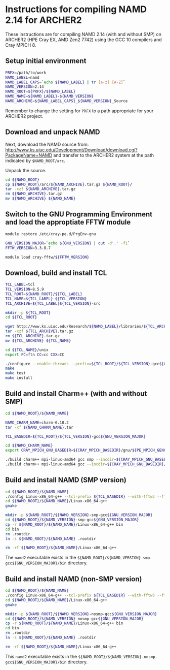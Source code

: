 Instructions for compiling NAMD 2.14 for ARCHER2
================================================

These instructions are for compiling NAMD 2.14 (with and without SMP) on ARCHER2 (HPE Cray EX, AMD Zen2 7742) using the GCC 10 compilers and Cray MPICH 8.


Setup initial environment
-------------------------

```bash
PRFX=/path/to/work
NAMD_LABEL=namd
NAMD_LABEL_CAPS=`echo ${NAMD_LABEL} | tr [a-z] [A-Z]`
NAMD_VERSION=2.14
NAMD_ROOT=${PRFX}/${NAMD_LABEL}
NAMD_NAME=${NAMD_LABEL}-${NAMD_VERSION}
NAMD_ARCHIVE=${NAMD_LABEL_CAPS}_${NAMD_VERSION}_Source
```

Remember to change the setting for `PRFX` to a path appropriate for your ARCHER2 project.


Download and unpack NAMD
------------------------

Next, download the NAMD source from: http://www.ks.uiuc.edu/Development/Download/download.cgi?PackageName=NAMD
and transfer to the ARCHER2 system at the path indicated by `$NAMD_ROOT/arc`.

Unpack the source.

```bash
cd ${NAMD_ROOT} 
cp ${NAMD_ROOT}/arc/${NAMD_ARCHIVE}.tar.gz ${NAMD_ROOT}/
tar -xzf ${NAMD_ARCHIVE}.tar.gz
rm ${NAMD_ARCHIVE}.tar.gz
mv ${NAMD_ARCHIVE} ${NAMD_NAME}
```


Switch to the GNU Programming Environment and load the approptiate FFTW module
------------------------------------------------------------------------------

```bash
module restore /etc/cray-pe.d/PrgEnv-gnu

GNU_VERSION_MAJOR=`echo ${GNU_VERSION} | cut -d'.' -f1`
FFTW_VERSION=3.3.8.7

module load cray-fftw/${FFTW_VERSION}
```


Download, build and install TCL
-------------------------------

```bash
TCL_LABEL=tcl
TCL_VERSION=8.5.9
TCL_ROOT=${NAMD_ROOT}/${TCL_LABEL}
TCL_NAME=${TCL_LABEL}-${TCL_VERSION}
TCL_ARCHIVE=${TCL_LABEL}${TCL_VERSION}-src

mkdir -p ${TCL_ROOT}
cd ${TCL_ROOT}

wget http://www.ks.uiuc.edu/Research/${NAMD_LABEL}/libraries/${TCL_ARCHIVE}.tar.gz
tar -xzf ${TCL_ARCHIVE}.tar.gz
rm ${TCL_ARCHIVE}.tar.gz
mv ${TCL_ARCHIVE} ${TCL_NAME}

cd ${TCL_NAME}/unix
export FC=ftn CC=cc CXX=CC

./configure --enable-threads --prefix=${TCL_ROOT}/${TCL_VERSION}-gcc${GNU_VERSION_MAJOR}
make
make test
make install
```


Build and install Charm++ (with and without SMP)
------------------------------------------------

```bash
cd ${NAMD_ROOT}/${NAMD_NAME}

NAMD_CHARM_NAME=charm-6.10.2
tar -xf ${NAMD_CHARM_NAME}.tar

TCL_BASEDIR=${TCL_ROOT}/${TCL_VERSION}-gcc${GNU_VERSION_MAJOR}

cd ${NAMD_CHARM_NAME}
export CRAY_MPICH_GNU_BASEDIR=${CRAY_MPICH_BASEDIR}/gnu/${PE_MPICH_GENCOMPILERS_GNU}

./build charm++ mpi-linux-amd64 gcc smp --incdir=${CRAY_MPICH_GNU_BASEDIR}/include --libdir=${CRAY_MPICH_GNU_BASEDIR}/lib --with-production
./build charm++ mpi-linux-amd64 gcc --incdir=${CRAY_MPICH_GNU_BASEDIR}/include --libdir=${CRAY_MPICH_GNU_BASEDIR}/lib --with-production
```


Build and install NAMD (SMP version)
------------------------------------

```bash
cd ${NAMD_ROOT}/${NAMD_NAME}
./config Linux-x86_64-g++ --tcl-prefix ${TCL_BASEDIR} --with-fftw3 --fftw-prefix ${FFTW_ROOT} --charm-arch mpi-linux-amd64-smp-gcc
cd ${NAMD_ROOT}/${NAMD_NAME}/Linux-x86_64-g++
gmake

mkdir -p ${NAMD_ROOT}/${NAMD_VERSION}-smp-gcc${GNU_VERSION_MAJOR}
cd ${NAMD_ROOT}/${NAMD_VERSION}-smp-gcc${GNU_VERSION_MAJOR}
cp -r ${NAMD_ROOT}/${NAMD_NAME}/Linux-x86_64-g++ bin
cd bin
rm .rootdir
ln -s ${NAMD_ROOT}/${NAMD_NAME} .rootdir

rm -rf ${NAMD_ROOT}/${NAMD_NAME}/Linux-x86_64-g++
```

The `namd2` executable exists in the `${NAMD_ROOT}/${NAMD_VERSION}-smp-gcc${GNU_VERSION_MAJOR}/bin` directory.


Build and install NAMD (non-SMP version)
----------------------------------------

```bash
cd ${NAMD_ROOT}/${NAMD_NAME}
./config Linux-x86_64-g++ --tcl-prefix ${TCL_BASEDIR} --with-fftw3 --fftw-prefix ${FFTW_ROOT} --charm-arch mpi-linux-amd64-gcc
cd ${NAMD_ROOT}/${NAMD_NAME}/Linux-x86_64-g++
gmake

mkdir -p ${NAMD_ROOT}/${NAMD_VERSION}-nosmp-gcc${GNU_VERSION_MAJOR}
cd ${NAMD_ROOT}/${NAMD_VERSION}-nosmp-gcc${GNU_VERSION_MAJOR}
cp -r ${NAMD_ROOT}/${NAMD_NAME}/Linux-x86_64-g++ bin
cd bin
rm .rootdir
ln -s ${NAMD_ROOT}/${NAMD_NAME} .rootdir

rm -rf ${NAMD_ROOT}/${NAMD_NAME}/Linux-x86_64-g++
```

This `namd2` executable exists in the `${NAMD_ROOT}/${NAMD_VERSION}-nosmp-gcc${GNU_VERSION_MAJOR}/bin` directory.